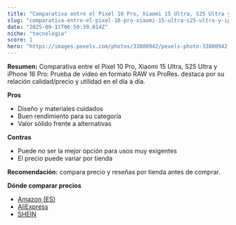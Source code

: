 ```yaml
---
title: "Comparativa entre el Pixel 10 Pro, Xiaomi 15 Ultra, S25 Ultra y iPhone 16 Pro: Prueba de video en formato RAW vs ProRes."
slug: "comparativa-entre-el-pixel-10-pro-xiaomi-15-ultra-s25-ultra-y-iphone-16-pro-prue"
date: "2025-09-11T06:50:39.014Z"
niche: "tecnologia"
score: 1
hero: "https://images.pexels.com/photos/33800942/pexels-photo-33800942.jpeg?auto=compress&cs=tinysrgb&fit=crop&h=627&w=1200&auto=compress&cs=tinysrgb&w=1200&h=675&fit=crop"
---
```


**Resumen:** Comparativa entre el Pixel 10 Pro, Xiaomi 15 Ultra, S25 Ultra y iPhone 16 Pro: Prueba de video en formato RAW vs ProRes. destaca por su relación calidad/precio y utilidad en el día a día.

**Pros**
- Diseño y materiales cuidados
- Buen rendimiento para su categoría
- Valor sólido frente a alternativas

**Contras**
- Puede no ser la mejor opción para usos muy exigentes
- El precio puede variar por tienda

**Recomendación:** compara precio y reseñas por tienda antes de comprar.

**Dónde comparar precios**
- [Amazon (ES)](https://www.amazon.es/s?k=Comparativa%20entre%20el%20Pixel%2010%20Pro%2C%20Xiaomi%2015%20Ultra%2C%20S25%20Ultra%20y%20iPhone%2016%20Pro%3A%20Prueba%20de%20video%20en%20formato%20RAW%20vs%20ProRes.&tag=teknovashop25-21)
- [AliExpress](https://www.aliexpress.com/wholesale?SearchText=Comparativa%20entre%20el%20Pixel%2010%20Pro%2C%20Xiaomi%2015%20Ultra%2C%20S25%20Ultra%20y%20iPhone%2016%20Pro%3A%20Prueba%20de%20video%20en%20formato%20RAW%20vs%20ProRes.)
- [SHEIN](https://www.shein.com/pdsearch/Comparativa%20entre%20el%20Pixel%2010%20Pro%2C%20Xiaomi%2015%20Ultra%2C%20S25%20Ultra%20y%20iPhone%2016%20Pro%3A%20Prueba%20de%20video%20en%20formato%20RAW%20vs%20ProRes.)